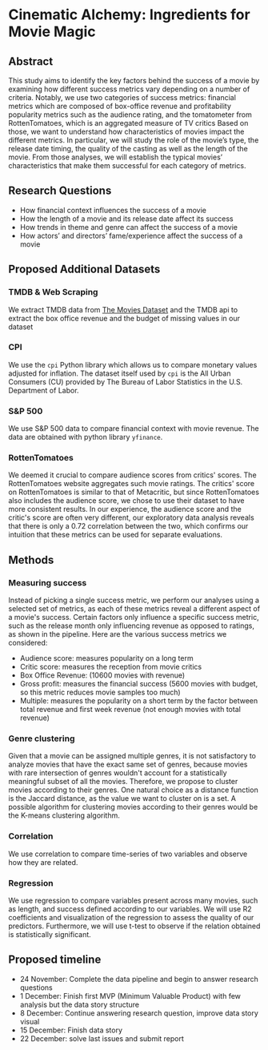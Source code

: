 # Cinematic Alchemy: Ingredients for Movie Magic

## Abstract

This study aims to identify the key factors behind the success of a movie by examining how different success metrics vary depending on a number of criteria.
Notably, we use two categories of success metrics: 
financial metrics which are composed of box-office revenue and profitability
popularity metrics such as the audience rating, and the tomatometer from RottenTomatoes, which is an aggregated measure of TV critics
	Based on those, we want to understand how characteristics of movies impact the
different metrics. In particular, we will study the role of the movie’s type, the release
date timing, the quality of the casting as well as the length of the movie. From those
analyses, we will establish the typical movies’ characteristics that make them
successful for each category of metrics. 

## Research Questions

- How financial context influences the success of a movie
- How the length of a movie and its release date affect its success 
- How trends in theme and genre can affect the success of a movie
- How actors’ and directors’ fame/experience affect the success of a movie

## Proposed Additional Datasets

### TMDB & Web Scraping 

We extract TMDB data from [The Movies Dataset](https://www.kaggle.com/datasets/rounakbanik/the-movies-dataset/) and the TMDB api to extract the box office revenue and the budget of missing values in our dataset

### CPI

We use the `cpi` Python library which allows us to compare monetary values adjusted for inflation.
The dataset itself used by `cpi` is the All Urban Consumers (CU) provided by The Bureau of Labor Statistics in the U.S. Department of Labor.

### S&P 500
We use S&P 500 data to compare financial context with movie revenue. The data are obtained with python library `yfinance`.

### RottenTomatoes

We deemed it crucial to compare audience scores from critics' scores. The RottenTomatoes website aggregates such movie ratings. The critics' score on RottenTomatoes is similar to that of Metacritic, but since RottenTomatoes also includes the audience score, we chose to use their dataset to have more consistent results. In our experience, the audience score and the critic's score are often very different, our exploratory data analysis reveals that there is only a 0.72 correlation between the two, which confirms our intuition that these metrics can be used for separate evaluations.

## Methods

### Measuring success

Instead of picking a single success metric, we perform our analyses using a selected set of metrics, as each of these metrics reveal a different aspect of a movie's success. Certain factors only influence a specific success metric, such as the release month only influencing revenue as opposed to ratings, as shown in the pipeline. Here are the various success metrics we considered:
- Audience score: measures popularity on a long term
- Critic score: measures the reception from movie critics
- Box Office Revenue: (10600 movies with revenue)
- Gross profit: measures the financial success (5600 movies with budget, so this metric reduces movie samples too much)
- Multiple: measures the popularity on a short term by the factor between total revenue and first week revenue (not enough movies with total revenue)

### Genre clustering

Given that a movie can be assigned multiple genres, it is not satisfactory to analyze movies that have the exact same set of genres, because movies with rare intersection of genres wouldn't account for a statistically meaningful subset of all the movies. Therefore, we propose to cluster movies according to their genres.
One natural choice as a distance function is the Jaccard distance, as the value we want to cluster on is a set. A possible algorithm for clustering movies according to their genres would be the K-means clustering algorithm.

### 

### Correlation

We use correlation to compare time-series of two variables and observe how they are related.

### Regression

We use regression to compare variables present across many movies, such as length, and success defined according to our variables. We will use R2 coefficients and visualization of the regression to assess the quality of our predictors. Furthermore, we will use t-test to observe if the relation obtained is statistically significant. 

## Proposed timeline

- 24 November: Complete the data pipeline and begin to answer research questions
- 1 December: Finish first MVP (Minimum Valuable Product) with few analysis but the data story structure
- 8 December: Continue answering research question, improve data story visual
- 15 December: Finish data story
- 22 December: solve last issues and submit report 
